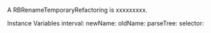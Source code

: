 A RBRenameTemporaryRefactoring is xxxxxxxxx.Instance Variables	interval:		<Object>	newName:		<Object>	oldName:		<Object>	parseTree:		<Object>	selector:		<Object>interval	- xxxxxnewName	- xxxxxoldName	- xxxxxparseTree	- xxxxxselector	- xxxxx
